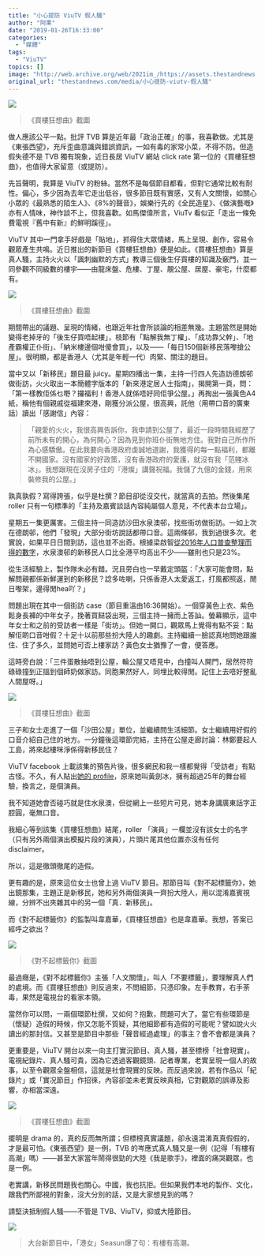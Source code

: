 ```yaml
---
title: "小心提防 ViuTV 假人騷"
author: "阿果"
date: "2019-01-26T16:33:00"
categories:
  - "媒體"
tags:
  - "ViuTV"
topics: []
image: "http://web.archive.org/web/2021im_/https://assets.thestandnews.com/media/photos/viutv2_ARHss.png"
original_url: "thestandnews.com/media/小心提防-viutv-假人騷"
---
```

![](http://web.archive.org/web/2021im_/https://assets.thestandnews.com/media/photos/viutv2_ARHss.png)
> 《買樓狂想曲》截圖

做人應該公平一點。批評 TVB 算是近年最「政治正確」的事，我喜歡做。尤其是《東張西望》，充斥歪曲意識與錯誤資訊，一如有毒的家常小菜，不得不防。但造假失德不是 TVB 獨有現象，近日長居 ViuTV 網站 click rate 第一位的《買樓狂想曲》，也值得大家留意（或提防）。

先旨聲明，我算是 ViuTV 的粉絲。當然不是每個節目都看，但對它通常比較有耐性。偏心，多少因為去年它走出低谷，很多節目既有實感，又有人文關懷，如關心小眾的《最熟悉的陌生人》、《8%的聲音》，娛樂行先的《全民造星》、《做演藝嘅》亦有人情味，神作談不上，但我喜歡。如馬傑偉所言，ViuTv 看似正「走出一條免費電視『舊中有新』的鮮明蹊徑」。

ViuTV 其中一門拿手好戲是「貼地」，抓得住大眾情緒，馬上呈現、創作，容易令觀眾產生共鳴。近日推出的新節目《買樓狂想曲》便是如此。《買樓狂想曲》算是真人騷，主持火火以「諷刺幽默的方式」教導三個後生仔買樓的知識及竅門，並一同參觀不同級數的樓宇——由龍床盤、危樓、丁屋、靚公屋、居屋、豪宅，什麼都有。

![](http://web.archive.org/web/2021im_/https://assets.thestandnews.com/media/photos/viutv5_5U1WV.png)
> 《買樓狂想曲》截圖

期間帶出的議題、呈現的情緒，也跟近年社會所談論的相差無幾。主題當然是開始變得老掉牙的「後生仔買唔起樓」，枝節有「點解我無丁權」、「成功靠父幹」、「地產霸權正仆街」、「納米樓邊個咁傻會買」，以及——「每日150個新移民落嚟搶公屋」。很明顯，都是香港人（尤其是年輕一代）肉緊、關注的題目。

當中又以「新移民」題目最 juicy。星期四播出一集，主持一行四人先造訪德朗邨做街訪，火火取出一本簡體字版本的「新來港定居人士指南」，揭開第一頁，問：「第一樣教佢係乜嘢？攞福利！香港人就係唔好同佢爭公屋。」再掏出一張黃色A4紙，稱他有個親戚從福建來港，剛獲分派公屋，很高興，託他（用帶口音的廣東話）讀出「感謝信」內容：

> 「親愛的火火，我很高興告訴你，我申請到公屋了，最近一段時間我經歷了前所未有的開心，為何開心？因為見到你班仆街無地方住。我對自己所作所為心感驕傲。在此我要向香港政府虔誠地道謝，我獲得的每一點福利，都離不開國家。沒有國家的好政策，沒有香港政府的愛護，就沒有我「范賤冰冰」。我想跟現在沒房子住的『港燦」講聲祝福。我儲了九億的金錢，用來裝修我的公屋。」

孰真孰假？寫得誇張，似乎是杜撰？節目卻從沒交代，就當真的去拍。然後集尾 roller 只有一句標準的「主持及嘉賓談話內容純屬個人意見，不代表本台立場」。

星期五一集更厲害。三個主持一同造訪沙田水泉澳邨，找些街坊做街訪。一如上次在德朗邨，他們「發現」大部分街坊說話都帶口音。這兩條邨，我到過很多次。老實說，如果平日日間到訪，這也並不出奇。根據梁啟智[從2016年人口普查整理而得的數字](../../society/%E7%A9%B6%E7%AB%9F%E6%B0%B4%E6%B3%89%E6%BE%B3%E9%82%A8%E6%9C%89%E5%B9%BE%E5%A4%9A%E6%96%B0%E7%A7%BB%E6%B0%91-%E9%99%84%E4%BA%BA%E5%8F%A3%E6%99%AE%E6%9F%A5%E7%B6%B2%E7%AB%99%E6%95%99%E5%AD%B8/)，水泉澳邨的新移民人口比全港平均高出不少——雖則也只是23%。

從生活經驗上，製作隊未必有錯。況且旁白也一早戴定頭盔：「大家可能會問，點解問親都係新鮮運到的新移民？諗多咗喇，只係香港人太愛返工，打風都照返，閒日嚟架，邊得閒hea吖？」

問題出現在其中一個街訪 case（節目重溫由16:36開始）。一個穿黃色上衣、紫色鬆身長褲的中年女子，挽著買餸袋出現，三個主持一擁而上答訕。螢幕顯示，這中年女士和之前的受訪者一樣是「街坊」。但她一開口，觀眾馬上覺得有點不妥：點解佢啲口音咁假？十足十以前那些扮大陸人的趣劇。主持繼續一臉認真地問她跟誰住、住了多久，並問她可否上樓家訪？黃色女士猶豫了一會，便答應。

這時旁白說：「三件蛋散抽唔到公屋，輪公屋又唔見中，白撞叫人開門，居然符符碌碌撞到正搵到個師奶做家訪。同胞果然好人，同埋比較得閒。記住上去唔好整亂人間屋呀。」

![](http://web.archive.org/web/2021im_/https://assets.thestandnews.com/media/photos/viutv3_dSkgw.png)
> 《買樓狂想曲》截圖

三子和女士走進了一個「沙田公屋」單位，並繼續問生活細節。女士繼續用好假的口音介紹自己住的地方。一分鐘後這環節完結，主持在公屋走廊討論：林鄭要起人工島，將來起樓咪淨係得新移民住？

ViuTV facebook 上載該集的預告片後，很多網民和我一樣都覺得「受訪者」有點古怪。不久，有人貼出[她的 profile](http://web.archive.org/web/20211229132600/https://www.art-mate.net/doc/44744?fbclid=IwAR29Q3cyX3jmL2EmnaXoFJyStOImGweAp2AO8d7RVRP-uFOOd5euWZ-fA1c)，原來她叫黃劍冰，擁有超過25年的舞台經驗，換言之，是個演員。

我不知道她會否碰巧就是住水泉澳，但從網上一些短片可見，她本身講廣東話字正腔圓，毫無口音。

我細心等到該集《買樓狂想曲》結尾，roller 「演員」一欄並沒有該女士的名字（只有另外兩個演出模擬片段的演員），片頭片尾其他位置亦沒有任何 disclaimer。

所以，這是徹頭徹尾的造假。

更有趣的是，原來這位女士也曾上過 ViuTV 節目。那節目叫《對不起標籤你》，她出鏡那集，主題正是新移民，她和另外兩個演員一齊扮大陸人，用以混淆嘉賓視線，分辨不出夾雜其中的另一個「真．新移民」。

而《對不起標籤你》的監製叫韋嘉華，《買樓狂想曲》也是韋嘉華。我想，答案已經呼之欲出？

![](http://web.archive.org/web/2021im_/https://assets.thestandnews.com/media/photos/viutv1_xQ2qc.png)
> 《對不起標籤你》截圖

最過癮是，《對不起標籤你》主張「人文關懷」，叫人「不要標籤」，要理解真人們的處境。而《買樓狂想曲》則反過來，不問細節，只憑印象。左手教育，右手荼毒，果然是電視台的看家本領。

當然你可以問，一兩個環節杜撰，又如何？抱歉，問題可大了。當它有些環節是（懷疑）造假的時候，你又怎能不質疑，其他細節都有造假的可能呢？譬如說火火讀出的那封信。又甚至是節目中那些「聲音經過處理」的事主？會不會都是演員？

更重要是，ViuTV 開台以來一向主打實況節目、真人騷，甚至標榜「社會現實」。電視紀錄片、真人騷可貴，因為它透過客觀鏡頭、記者專業，老實呈現一個人的故事，以至令觀眾全盤相信，這就是社會現實的反映。而反過來說，若有作品以「紀錄片」或「實况節目」作招徠，內容卻並未老實反映真相，它對觀眾的誤導及影響，亦相當深遠。

![](http://web.archive.org/web/2021im_/https://assets.thestandnews.com/media/photos/viutv4_rbjCt.png)
> 《買樓狂想曲》截圖

擺明是 drama 的，真的反而無所謂；但標榜真實議題，卻永遠混淆真真假假的，才是最可怕。《東張西望》是一例，TVB 的岑應式真人騷又是一例（記得「有樓有高潮」嗎）——甚至大家當年鬧得很勁的大陸《我是歌手》，裡面的痛哭觀眾，也是一例。

老實講，新移民問題我也關心。中國，我也抗拒。但如果我們本地的製作、文化，跟我們所鄙視的對象，沒大分別的話，又是大家想見到的嗎？

請堅決抵制假人騷——不管是 TVB、ViuTV，抑或大陸節目。

![](http://web.archive.org/web/2021im_/https://assets.thestandnews.com/media/photos/kong1_p4j8X.png)
> 大台新節目中，「港女」Seasun爆了句：有樓有高潮。